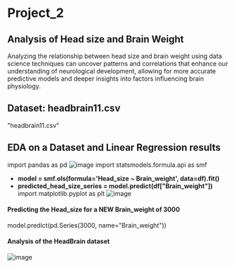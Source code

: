 # Project_2
## Analysis of Head size and Brain Weight
Analyzing the relationship between head size and brain weight using data science techniques can uncover patterns and correlations that enhance our understanding of neurological development, allowing for more accurate predictive models and deeper insights into factors influencing brain physiology.

## Dataset: headbrain11.csv
"headbrain11.csv"
## EDA on a Dataset and Linear Regression results
import pandas as pd
![image](https://github.com/user-attachments/assets/4b32275d-cf4d-4343-937a-636f843a6adc)
import statsmodels.formula.api as smf
- **model = smf.ols(formula='Head_size ~ Brain_weight', data=df).fit()**
- **predicted_head_size_series = model.predict(df["Brain_weight"])**
import matplotlib.pyplot as plt
![image](https://github.com/user-attachments/assets/49b5305d-c595-4039-b749-5a7445adb49f)
#### Predicting the **Head_size** for a NEW **Brain_weight** of 3000
model.predict(pd.Series(3000, name="Brain_weight"))
#### Analysis of the HeadBrain dataset
![image](https://github.com/user-attachments/assets/ef15fa9f-625c-4199-94fa-3a5cbc6a5c20)



